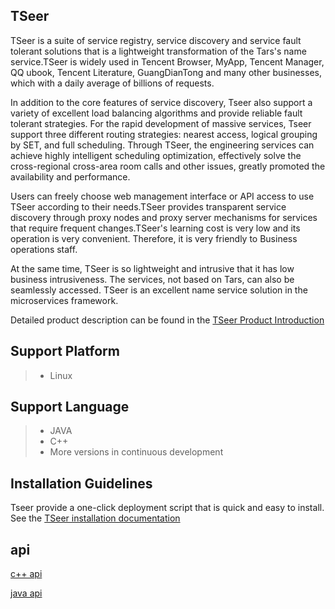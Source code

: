 ## TSeer

TSeer is a suite of service registry, service discovery and service fault tolerant solutions that is a lightweight transformation of the Tars's name service.TSeer is widely used in Tencent Browser, MyApp, Tencent Manager, QQ ubook, Tencent Literature, GuangDianTong and many other businesses, which with a daily average of billions of requests.

In addition to the core features of service discovery, Tseer also support a variety of excellent load balancing algorithms and provide reliable fault tolerant strategies. For the rapid development of massive services, Tseer support three different routing strategies: nearest access, logical grouping by SET, and full scheduling. Through TSeer, the engineering services can achieve highly intelligent scheduling optimization, effectively solve the cross-regional cross-area room calls and other issues, greatly promoted the availability and performance.

Users can freely choose web management interface or API access to use TSeer according to their needs.TSeer provides transparent service discovery through proxy nodes and proxy server mechanisms for services that require frequent changes.TSeer's learning cost is very low and its operation is very convenient. Therefore, it is very friendly to Business operations staff.

At the same time, TSeer is so lightweight and intrusive that it has low business intrusiveness. The services, not based on Tars, can also be seamlessly accessed. TSeer is an excellent name service solution in the microservices framework.

Detailed product description can be found in the [TSeer Product Introduction](Introduction..en.md)

## Support Platform

> * Linux

## Support Language

> * JAVA
> * C++
> * More versions in continuous development

## Installation Guidelines

Tseer provide a one-click deployment script that is quick and easy to install. See the [TSeer installation documentation](Tseer_Install.en.md)

## api

[c++ api](docs/cplus-api-quickstart.md)

[java api](docs/seer-api-java-quickstart.md)